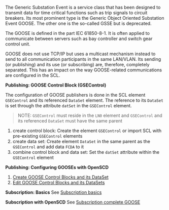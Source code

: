 The Generic Substation Event is a service class that has been designed to transmit data for time critical functions such as trip signals to circuit breakers. Its most prominent type is the Generic Object Oriented Substation Event GOOSE. The other one is the so-called GSSE but is deprecated.

The GOOSE is defined in the part IEC 61850-8-1. It is often applied to communicate between servers such as bay controller and switch gear control unit.

GOOSE does not use TCP/IP but uses a multicast mechanism instead to send to all communication participants in the same LAN/VLAN. Its sending (or publishing) and its use (or subscribing) are, therefore, completely separated. This has an impact on the way GOOSE-related communications are configured in the SCL.

**Publishing: GOOSE Control Block (GSEControl)**

The configuration of GOOSE publishers is done in the SCL element `GSEControl` and its referenced `DataSet` element. The reference to its `DataSet` is set through the attribute `datSet` in the `GSEControl` element.

> NOTE: `GSEControl` must reside in the `LN0` element and `GSEControl` and its referenced `DataSet` must have the same parent

1. create control block: Create the element `GSEControl` or import SCL with pre-existing `GSEControl` elements
2. create data set: Create element `DataSet` in the same parent as the `GSEControl` and add data `FCDA` to it
3. combine control block and data set: Set the `datSet` attribute within the `GSEControl` element

**Publishing: Configuring GOOSEs with OpenSCD**

1. [Create GOOSE Control Blocks and its DataSet](https://github.com/openscd/open-scd/wiki/Create-GOOSE-Control-Blocks)
2. [Edit GOOSE Control Blocks and its DataSets](https://github.com/openscd/open-scd/wiki/Edit-GOOSE-Control-Blocks)

**Subscription: Basics**
See [Subscription basics](https://github.com/openscd/open-scd/wiki/Subscriber-basics)

**Subscription with OpenSCD**
See [Subscription complete GOOSE](https://github.com/openscd/open-scd/wiki/Subscribe-complete-GOOSE)
